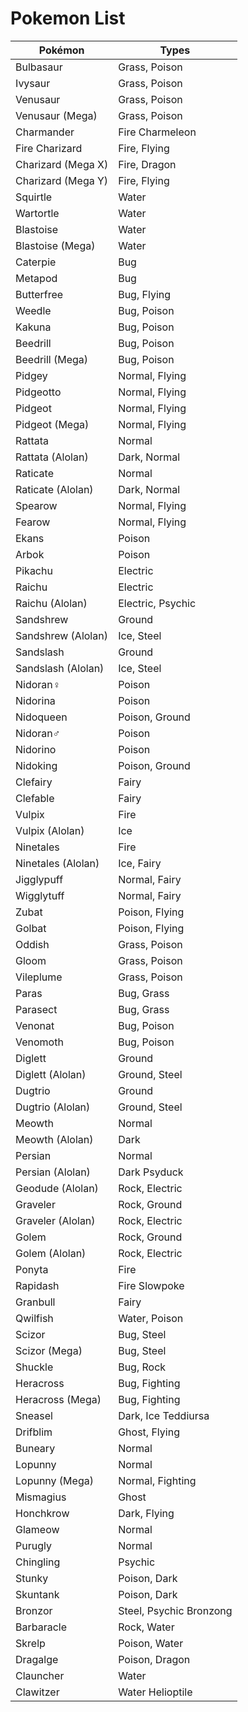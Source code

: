 # Pokemon List

|Pokémon|Types|
| -------|----- |
|Bulbasaur|Grass, Poison |
|Ivysaur|Grass, Poison |
|Venusaur|Grass, Poison |
|Venusaur (Mega)|Grass, Poison |
|Charmander|Fire Charmeleon|
|Fire Charizard|Fire, Flying|
|Charizard (Mega X)|Fire, Dragon |
|Charizard (Mega Y)|Fire, Flying |
|Squirtle|Water |
|Wartortle|Water |
|Blastoise|Water |
|Blastoise (Mega)|Water |
|Caterpie|Bug |
|Metapod|Bug |
|Butterfree|Bug, Flying |
|Weedle|Bug, Poison |
|Kakuna|Bug, Poison |
|Beedrill|Bug, Poison |
|Beedrill (Mega)|Bug, Poison |
|Pidgey|Normal, Flying |
|Pidgeotto|Normal, Flying |
|Pidgeot|Normal, Flying |
|Pidgeot (Mega)|Normal, Flying |
|Rattata|Normal |
|Rattata (Alolan)|Dark, Normal |
|Raticate|Normal |
|Raticate (Alolan)|Dark, Normal |
|Spearow|Normal, Flying |
|Fearow|Normal, Flying |
|Ekans|Poison |
|Arbok|Poison |
|Pikachu|Electric |
|Raichu|Electric |
|Raichu (Alolan)|Electric, Psychic |
|Sandshrew|Ground |
|Sandshrew (Alolan)|Ice, Steel |
|Sandslash|Ground |
|Sandslash (Alolan)|Ice, Steel |
|Nidoran♀|Poison |
|Nidorina|Poison |
|Nidoqueen|Poison, Ground |
|Nidoran♂|Poison |
|Nidorino|Poison |
|Nidoking|Poison, Ground |
|Clefairy|Fairy |
|Clefable|Fairy |
|Vulpix|Fire |
|Vulpix (Alolan)|Ice |
|Ninetales|Fire |
|Ninetales (Alolan)|Ice, Fairy |
|Jigglypuff|Normal, Fairy |
|Wigglytuff|Normal, Fairy |
|Zubat|Poison, Flying |
|Golbat|Poison, Flying |
|Oddish|Grass, Poison |
|Gloom|Grass, Poison |
|Vileplume|Grass, Poison |
|Paras|Bug, Grass |
|Parasect|Bug, Grass |
|Venonat|Bug, Poison |
|Venomoth|Bug, Poison |
|Diglett|Ground |
|Diglett (Alolan)|Ground, Steel |
|Dugtrio|Ground |
|Dugtrio (Alolan)|Ground, Steel |
|Meowth|Normal |
|Meowth (Alolan)|Dark |
|Persian|Normal |
|Persian (Alolan)|Dark Psyduck|Water Golduck|Water Mankey|Fighting Primeape|Fighting Growlithe|Fire Arcanine|Fire Poliwag|Water Poliwhirl|Water Poliwrath|Water, Fighting Abra|Psychic Kadabra|Psychic Alakazam|Psychic Alakazam (Mega)|Psychic Machop|Fighting Machoke|Fighting Machamp|Fighting Bellsprout|Grass, Poison Weepinbell|Grass, Poison Victreebel|Grass, Poison Tentacool|Water, Poison Tentacruel|Water, Poison Geodude|Rock, Ground |
|Geodude (Alolan)|Rock, Electric |
|Graveler|Rock, Ground |
|Graveler (Alolan)|Rock, Electric |
|Golem|Rock, Ground |
|Golem (Alolan)|Rock, Electric |
|Ponyta|Fire |
|Rapidash|Fire Slowpoke|Water, Psychic Slowbro|Water, Psychic Slowbro (Mega)|Water, Psychic Magnemite|Electric, Steel Magneton|Electric, Steel Farfetch'd|Normal, Flying Doduo|Normal, Flying Dodrio|Normal, Flying Seel|Water Dewgong|Water, Ice Grimer|Poison Grimer (Alolan)|Poison, Dark Muk|Poison Muk (Alolan)|Poison, Dark Shellder|Water Cloyster|Water, Ice Gastly|Ghost, Poison Haunter|Ghost, Poison Gengar|Ghost, Poison Gengar (Mega)|Ghost, Poison Onix|Rock, Ground Drowzee|Psychic Hypno|Psychic Krabby|Water Kingler|Water Voltorb|Electric Electrode|Electric Exeggcute|Grass, Psychic Exeggutor|Grass, Psychic Exeggutor (Alolan)|Grass, Dragon Cubone|Ground Marowak|Ground Marowak (Alolan)|Fire, Ghost Hitmonlee|Fighting Hitmonchan|Fighting Lickitung|Normal Koffing|Poison Weezing|Poison Rhyhorn|Ground, Rock Rhydon|Ground, Rock Chansey|Normal Tangela|Grass Kangaskhan|Normal Kangaskhan (Mega)|Normal Horsea|Water Seadra|Water Goldeen|Water Seaking|Water Staryu|Water Starmie|Water, Psychic Mr. Mime|Psychic, Fairy Scyther|Bug, Flying Jynx|Ice, Psychic Electabuzz|Electric Magmar|Fire Pinsir|Bug Pinsir (Mega)|Bug, Flying Tauros|Normal Magikarp|Water Gyarados|Water, Flying Gyarados (Mega)|Water, Dark Lapras|Water, Ice Ditto|Normal Eevee|Normal Vaporeon|Water Jolteon|Electric Flareon|Fire Porygon|Normal Omanyte|Rock, Water Omastar|Rock, Water Kabuto|Rock, Water Kabutops|Rock, Water Aerodactyl|Rock, Flying Aerodactyl (Mega)|Rock, Flying Snorlax|Normal Articuno|Ice, Flying Zapdos|Electric, Flying Moltres|Fire, Flying Dratini|Dragon Dragonair|Dragon Dragonite|Dragon, Flying Mewtwo|Psychic Mewtwo (Mega X)|Psychic, Fighting Mewtwo (Mega Y)|Psychic Mew|Psychic Chikorita|Grass Bayleef|Grass Meganium|Grass Cyndaquil|Fire Quilava|Fire Typhlosion|Fire Totodile|Water Croconaw|Water Feraligatr|Water Sentret|Normal Furret|Normal Hoothoot|Normal, Flying Noctowl|Normal, Flying Ledyba|Bug, Flying Ledian|Bug, Flying Spinarak|Bug, Poison Ariados|Bug, Poison Crobat|Poison, Flying Chinchou|Water, Electric Lanturn|Water, Electric Pichu|Electric Cleffa|Fairy Igglybuff|Normal, Fairy Togepi|Fairy Togetic|Fairy, Flying Natu|Psychic, Flying Xatu|Psychic, Flying Mareep|Electric Flaaffy|Electric Ampharos|Electric Ampharos (Mega)|Electric, Dragon Bellossom|Grass Marill|Water, Fairy Azumarill|Water, Fairy Sudowoodo|Rock Politoed|Water Hoppip|Grass, Flying Skiploom|Grass, Flying Jumpluff|Grass, Flying Aipom|Normal Sunkern|Grass Sunflora|Grass Yanma|Bug, Flying Wooper|Water, Ground Quagsire|Water, Ground Espeon|Psychic Umbreon|Dark Murkrow|Dark, Flying Slowking|Water, Psychic Misdreavus|Ghost Unown|Psychic Wobbuffet|Psychic Girafarig|Normal, Psychic Pineco|Bug Forretress|Bug, Steel Dunsparce|Normal Gligar|Ground, Flying Steelix|Steel, Ground Steelix (Mega)|Steel, Ground Snubbull|Fairy |
|Granbull|Fairy |
|Qwilfish|Water, Poison |
|Scizor|Bug, Steel |
|Scizor (Mega)|Bug, Steel |
|Shuckle|Bug, Rock |
|Heracross|Bug, Fighting |
|Heracross (Mega)|Bug, Fighting |
|Sneasel|Dark, Ice Teddiursa|Normal Ursaring|Normal Slugma|Fire Magcargo|Fire, Rock Swinub|Ice, Ground Piloswine|Ice, Ground Corsola|Water, Rock Remoraid|Water Octillery|Water Delibird|Ice, Flying Mantine|Water, Flying Skarmory|Steel, Flying Houndour|Dark, Fire Houndoom|Dark, Fire Houndoom (Mega)|Dark, Fire Kingdra|Water, Dragon Phanpy|Ground Donphan|Ground Porygon2|Normal Stantler|Normal Smeargle|Normal Tyrogue|Fighting Hitmontop|Fighting Smoochum|Ice, Psychic Elekid|Electric Magby|Fire Miltank|Normal Blissey|Normal Raikou|Electric Entei|Fire Suicune|Water Larvitar|Rock, Ground Pupitar|Rock, Ground Tyranitar|Rock, Dark Tyranitar (Mega)|Rock, Dark Lugia|Psychic, Flying Ho-Oh|Fire, Flying Celebi|Psychic, Grass Treecko|Grass Grovyle|Grass Sceptile|Grass Sceptile (Mega)|Grass, Dragon Torchic|Fire Combusken|Fire, Fighting Blaziken|Fire, Fighting Blaziken (Mega)|Fire, Fighting Mudkip|Water Marshtomp|Water, Ground Swampert|Water, Ground Swampert (Mega)|Water, Ground Poochyena|Dark Mightyena|Dark Zigzagoon|Normal Linoone|Normal Wurmple|Bug Silcoon|Bug Beautifly|Bug, Flying Cascoon|Bug Dustox|Bug, Poison Lotad|Water, Grass Lombre|Water, Grass Ludicolo|Water, Grass Seedot|Grass Nuzleaf|Grass, Dark Shiftry|Grass, Dark Taillow|Normal, Flying Swellow|Normal, Flying Wingull|Water, Flying Pelipper|Water, Flying Ralts|Psychic, Fairy Kirlia|Psychic, Fairy Gardevoir|Psychic, Fairy Gardevoir (Mega)|Psychic, Fairy Surskit|Bug, Water Masquerain|Bug, Flying Shroomish|Grass Breloom|Grass, Fighting Slakoth|Normal Vigoroth|Normal Slaking|Normal Nincada|Bug, Ground Ninjask|Bug, Flying Shedinja|Bug, Ghost Whismur|Normal Loudred|Normal Exploud|Normal Makuhita|Fighting Hariyama|Fighting Azurill|Normal, Fairy Nosepass|Rock Skitty|Normal Delcatty|Normal Sableye|Dark, Ghost Sableye (Mega)|Dark, Ghost Mawile|Steel, Fairy Mawile (Mega)|Steel, Fairy Aron|Steel, Rock Lairon|Steel, Rock Aggron|Steel, Rock Aggron (Mega)|Steel Meditite|Fighting, Psychic Medicham|Fighting, Psychic Medicham (Mega)|Fighting, Psychic Electrike|Electric Manectric|Electric Manectric (Mega)|Electric Plusle|Electric Minun|Electric Volbeat|Bug Illumise|Bug Roselia|Grass, Poison Gulpin|Poison Swalot|Poison Carvanha|Water, Dark Sharpedo|Water, Dark Sharpedo (Mega)|Water, Dark Wailmer|Water Wailord|Water Numel|Fire, Ground Camerupt|Fire, Ground Camerupt (Mega)|Fire, Ground Torkoal|Fire Spoink|Psychic Grumpig|Psychic Spinda|Normal Trapinch|Ground Vibrava|Ground, Dragon Flygon|Ground, Dragon Cacnea|Grass Cacturne|Grass, Dark Swablu|Normal, Flying Altaria|Dragon, Flying Altaria (Mega)|Dragon, Fairy Zangoose|Normal Seviper|Poison Lunatone|Rock, Psychic Solrock|Rock, Psychic Barboach|Water, Ground Whiscash|Water, Ground Corphish|Water Crawdaunt|Water, Dark Baltoy|Ground, Psychic Claydol|Ground, Psychic Lileep|Rock, Grass Cradily|Rock, Grass Anorith|Rock, Bug Armaldo|Rock, Bug Feebas|Water Milotic|Water Castform|Normal Kecleon|Normal Shuppet|Ghost Banette|Ghost Banette (Mega)|Ghost Duskull|Ghost Dusclops|Ghost Tropius|Grass, Flying Chimecho|Psychic Absol|Dark Absol (Mega)|Dark Wynaut|Psychic Snorunt|Ice Glalie|Ice Glalie (Mega)|Ice Spheal|Ice, Water Sealeo|Ice, Water Walrein|Ice, Water Clamperl|Water Huntail|Water Gorebyss|Water Relicanth|Water, Rock Luvdisc|Water Bagon|Dragon Shelgon|Dragon Salamence|Dragon, Flying Salamence (Mega)|Dragon, Flying Beldum|Steel, Psychic Metang|Steel, Psychic Metagross|Steel, Psychic Metagross (Mega)|Steel, Psychic Regirock|Rock Regice|Ice Registeel|Steel Latias|Dragon, Psychic Latias (Mega)|Dragon, Psychic Latios|Dragon, Psychic Latios (Mega)|Dragon, Psychic Kyogre|Water Kyogre (Primal)|Water Groudon|Ground Groudon (Primal)|Ground, Fire Rayquaza|Dragon, Flying Rayquaza (Mega)|Dragon, Flying Jirachi|Steel, Psychic Deoxys (Normal Forme)|Psychic Deoxys (Attack Forme)|Psychic Deoxys (Defense Forme)|Psychic Deoxys (Speed Forme)|Psychic Turtwig|Grass Grotle|Grass Torterra|Grass, Ground Chimchar|Fire Monferno|Fire, Fighting Infernape|Fire, Fighting Piplup|Water Prinplup|Water Empoleon|Water, Steel Starly|Normal, Flying Staravia|Normal, Flying Staraptor|Normal, Flying Bidoof|Normal Bibarel|Normal, Water Kricketot|Bug Kricketune|Bug Shinx|Electric Luxio|Electric Luxray|Electric Budew|Grass, Poison Roserade|Grass, Poison Cranidos|Rock Rampardos|Rock Shieldon|Rock, Steel Bastiodon|Rock, Steel Burmy|Bug Wormadam (Plant Cloak)|Bug, Grass Wormadam (Sandy Cloak)|Bug, Ground Wormadam (Trash Cloak)|Bug, Steel Mothim|Bug, Flying Combee|Bug, Flying Vespiquen|Bug, Flying Pachirisu|Electric Buizel|Water Floatzel|Water Cherubi|Grass Cherrim|Grass Shellos|Water Gastrodon|Water, Ground Ambipom|Normal Drifloon|Ghost, Flying |
|Drifblim|Ghost, Flying |
|Buneary|Normal |
|Lopunny|Normal |
|Lopunny (Mega)|Normal, Fighting |
|Mismagius|Ghost |
|Honchkrow|Dark, Flying |
|Glameow|Normal |
|Purugly|Normal |
|Chingling|Psychic |
|Stunky|Poison, Dark |
|Skuntank|Poison, Dark |
|Bronzor|Steel, Psychic Bronzong|Steel, Psychic Bonsly|Rock Mime Jr.|Psychic, Fairy Happiny|Normal Chatot|Normal, Flying Spiritomb|Ghost, Dark Gible|Dragon, Ground Gabite|Dragon, Ground Garchomp|Dragon, Ground Garchomp (Mega)|Dragon, Ground Munchlax|Normal Riolu|Fighting Lucario|Fighting, Steel Lucario (Mega)|Fighting, Steel Hippopotas|Ground Hippowdon|Ground Skorupi|Poison, Bug Drapion|Poison, Dark Croagunk|Poison, Fighting Toxicroak|Poison, Fighting Carnivine|Grass Finneon|Water Lumineon|Water Mantyke|Water, Flying Snover|Grass, Ice Abomasnow|Grass, Ice Abomasnow (Mega)|Grass, Ice Weavile|Dark, Ice Magnezone|Electric, Steel Lickilicky|Normal Rhyperior|Ground, Rock Tangrowth|Grass Electivire|Electric Magmortar|Fire Togekiss|Fairy, Flying Yanmega|Bug, Flying Leafeon|Grass Glaceon|Ice Gliscor|Ground, Flying Mamoswine|Ice, Ground Porygon-Z|Normal Gallade|Psychic, Fighting Gallade (Mega)|Psychic, Fighting Probopass|Rock, Steel Dusknoir|Ghost Froslass|Ice, Ghost Rotom|Electric, Ghost Rotom (Heat)|Electric, Fire Rotom (Wash)|Electric, Water Rotom (Frost)|Electric, Ice Rotom (Fan)|Electric, Flying Rotom (Mow)|Electric, Grass Uxie|Psychic Mesprit|Psychic Azelf|Psychic Dialga|Steel, Dragon Palkia|Water, Dragon Heatran|Fire, Steel Regigigas|Normal Giratina (Altered Forme)|Ghost, Dragon Giratina (Origin Forme)|Ghost, Dragon Cresselia|Psychic Phione|Water Manaphy|Water Darkrai|Dark Shaymin (Land Forme)|Grass Shaymin (Sky Forme)|Grass, Flying Arceus|Normal Victini|Psychic, Fire Snivy|Grass Servine|Grass Serperior|Grass Tepig|Fire Pignite|Fire, Fighting Emboar|Fire, Fighting Oshawott|Water Dewott|Water Samurott|Water Patrat|Normal Watchog|Normal Lillipup|Normal Herdier|Normal Stoutland|Normal Purrloin|Dark Liepard|Dark Pansage|Grass Simisage|Grass Pansear|Fire Simisear|Fire Panpour|Water Simipour|Water Munna|Psychic Musharna|Psychic Pidove|Normal, Flying Tranquill|Normal, Flying Unfezant|Normal, Flying Blitzle|Electric Zebstrika|Electric Roggenrola|Rock Boldore|Rock Gigalith|Rock Woobat|Psychic, Flying Swoobat|Psychic, Flying Drilbur|Ground Excadrill|Ground, Steel Audino|Normal Audino (Mega)|Normal, Fairy Timburr|Fighting Gurdurr|Fighting Conkeldurr|Fighting Tympole|Water Palpitoad|Water, Ground Seismitoad|Water, Ground Throh|Fighting Sawk|Fighting Sewaddle|Bug, Grass Swadloon|Bug, Grass Leavanny|Bug, Grass Venipede|Bug, Poison Whirlipede|Bug, Poison Scolipede|Bug, Poison Cottonee|Grass, Fairy Whimsicott|Grass, Fairy Petilil|Grass Lilligant|Grass Basculin (Red-Striped)|Water Basculin (Blue-Striped)|Water Sandile|Ground, Dark Krokorok|Ground, Dark Krookodile|Ground, Dark Darumaka|Fire Darmanitan (Standard Mode)|Fire Darmanitan (Zen Mode)|Fire, Psychic Maractus|Grass Dwebble|Bug, Rock Crustle|Bug, Rock Scraggy|Dark, Fighting Scrafty|Dark, Fighting Sigilyph|Psychic, Flying Yamask|Ghost Cofagrigus|Ghost Tirtouga|Water, Rock Carracosta|Water, Rock Archen|Rock, Flying Archeops|Rock, Flying Trubbish|Poison Garbodor|Poison Zorua|Dark Zoroark|Dark Minccino|Normal Cinccino|Normal Gothita|Psychic Gothorita|Psychic Gothitelle|Psychic Solosis|Psychic Duosion|Psychic Reuniclus|Psychic Ducklett|Water, Flying Swanna|Water, Flying Vanillite|Ice Vanillish|Ice Vanilluxe|Ice Deerling|Normal, Grass Sawsbuck|Normal, Grass Emolga|Electric, Flying Karrablast|Bug Escavalier|Bug, Steel Foongus|Grass, Poison Amoonguss|Grass, Poison Frillish|Water, Ghost Jellicent|Water, Ghost Alomomola|Water Joltik|Bug, Electric Galvantula|Bug, Electric Ferroseed|Grass, Steel Ferrothorn|Grass, Steel Klink|Steel Klang|Steel Klinklang|Steel Tynamo|Electric Eelektrik|Electric Eelektross|Electric Elgyem|Psychic Beheeyem|Psychic Litwick|Ghost, Fire Lampent|Ghost, Fire Chandelure|Ghost, Fire Axew|Dragon Fraxure|Dragon Haxorus|Dragon Cubchoo|Ice Beartic|Ice Cryogonal|Ice Shelmet|Bug Accelgor|Bug Stunfisk|Ground, Electric Mienfoo|Fighting Mienshao|Fighting Druddigon|Dragon Golett|Ground, Ghost Golurk|Ground, Ghost Pawniard|Dark, Steel Bisharp|Dark, Steel Bouffalant|Normal Rufflet|Normal, Flying Braviary|Normal, Flying Vullaby|Dark, Flying Mandibuzz|Dark, Flying Heatmor|Fire Durant|Bug, Steel Deino|Dark, Dragon Zweilous|Dark, Dragon Hydreigon|Dark, Dragon Larvesta|Bug, Fire Volcarona|Bug, Fire Cobalion|Steel, Fighting Terrakion|Rock, Fighting Virizion|Grass, Fighting Tornadus (Incarnate Forme)|Flying Tornadus (Therian Forme)|Flying Thundurus (Incarnate Forme)|Electric, Flying Thundurus (Therian Forme)|Electric, Flying Reshiram|Dragon, Fire Zekrom|Dragon, Electric Landorus (Incarnate Forme)|Ground, Flying Landorus (Therian Forme)|Ground, Flying Kyurem|Dragon, Ice Kyurem (White)|Dragon, Ice Kyurem (Black)|Dragon, Ice Keldeo (Ordinary Forme)|Water, Fighting Keldeo (Resolute Forme)|Water, Fighting Meloetta (Aria Forme)|Normal, Psychic Meloetta (Pirouette Forme)|Normal, Fighting Genesect|Bug, Steel Chespin|Grass Quilladin|Grass Chesnaught|Grass, Fighting Fennekin|Fire Braixen|Fire Delphox|Fire, Psychic Froakie|Water Frogadier|Water Greninja|Water, Dark Greninja (Ash-Greninja)|Water, Dark Bunnelby|Normal Diggersby|Normal, Ground Fletchling|Normal, Flying Fletchinder|Fire, Flying Talonflame|Fire, Flying Scatterbug|Bug Spewpa|Bug Vivillon|Bug, Flying Litleo|Fire, Normal Pyroar|Fire, Normal Flabébé|Fairy Floette|Fairy Florges|Fairy Skiddo|Grass Gogoat|Grass Pancham|Fighting Pangoro|Fighting, Dark Furfrou|Normal Espurr|Psychic Meowstic (Male)|Psychic Meowstic (Female)|Psychic Honedge|Steel, Ghost Doublade|Steel, Ghost Aegislash (Shield Forme)|Steel, Ghost Aegislash (Blade Forme)|Steel, Ghost Spritzee|Fairy Aromatisse|Fairy Swirlix|Fairy Slurpuff|Fairy Inkay|Dark, Psychic Malamar|Dark, Psychic Binacle|Rock, Water |
|Barbaracle|Rock, Water |
|Skrelp|Poison, Water |
|Dragalge|Poison, Dragon |
|Clauncher|Water |
|Clawitzer|Water Helioptile|Electric, Normal Heliolisk|Electric, Normal Tyrunt|Rock, Dragon Tyrantrum|Rock, Dragon Amaura|Rock, Ice Aurorus|Rock, Ice Sylveon|Fairy Hawlucha|Fighting, Flying Dedenne|Electric, Fairy Carbink|Rock, Fairy Goomy|Dragon Sliggoo|Dragon Goodra|Dragon Klefki|Steel, Fairy Phantump|Ghost, Grass Trevenant|Ghost, Grass Pumpkaboo (Average Size)|Ghost, Grass Pumpkaboo (Small Size)|Ghost, Grass Pumpkaboo (Large Size)|Ghost, Grass Pumpkaboo (Super Size)|Ghost, Grass Gourgeist (Average Size)|Ghost, Grass Gourgeist (Small Size)|Ghost, Grass Gourgeist (Large Size)|Ghost, Grass Gourgeist (Super Size)|Ghost, Grass Bergmite|Ice Avalugg|Ice Noibat|Flying, Dragon Noivern|Flying, Dragon Xerneas|Fairy Yveltal|Dark, Flying Zygarde (50% Forme)|Dragon, Ground Zygarde (10% Forme)|Dragon, Ground Zygarde (Complete Forme)|Dragon, Ground Diancie|Rock, Fairy Diancie (Mega)|Rock, Fairy Hoopa (Confined)|Psychic, Ghost Hoopa (Unbound)|Psychic, Dark Volcanion|Fire, Water Rowlet|Grass, Flying Dartrix|Grass, Flying Decidueye|Grass, Ghost Litten|Fire Torracat|Fire Incineroar|Fire, Dark Popplio|Water Brionne|Water Primarina|Water, Fairy Pikipek|Normal, Flying Trumbeak|Normal, Flying Toucannon|Normal, Flying Yungoos|Normal Gumshoos|Normal Grubbin|Bug Charjabug|Bug, Electric Vikavolt|Bug, Electric Crabrawler|Fighting Crabominable|Fighting, Ice Oricorio (Baile Style)|Fire, Flying Oricorio (Pom-Pom Style)|Electric, Flying Oricorio (Pa'u Style)|Psychic, Flying Oricorio (Sensu Style)|Ghost, Flying Cutiefly|Bug, Fairy Ribombee|Bug, Fairy Rockruff|Rock Lycanroc (Midday Form)|Rock Lycanroc (Midnight Form)|Rock Lycanroc (Dusk Form)|Rock Wishiwashi (Solo Form)|Water Wishiwashi (School Form)|Water Mareanie|Poison, Water Toxapex|Poison, Water Mudbray|Ground Mudsdale|Ground Dewpider|Water, Bug Araquanid|Water, Bug Fomantis|Grass Lurantis|Grass Morelull|Grass, Fairy Shiinotic|Grass, Fairy Salandit|Poison, Fire Salazzle|Poison, Fire Stufful|Normal, Fighting Bewear|Normal, Fighting Bounsweet|Grass Steenee|Grass Tsareena|Grass Comfey|Fairy Oranguru|Normal, Psychic Passimian|Fighting Wimpod|Bug, Water Golisopod|Bug, Water Sandygast|Ghost, Ground Palossand|Ghost, Ground Pyukumuku|Water Type: Null|Normal Silvally|Normal Minior (Meteor Form)|Rock, Flying Minior (Core Form)|Rock, Flying Komala|Normal Turtonator|Fire, Dragon Togedemaru|Electric, Steel Mimikyu|Ghost, Fairy Bruxish|Water, Psychic Drampa|Normal, Dragon Dhelmise|Ghost, Grass Jangmo-o|Dragon Hakamo-o|Dragon, Fighting Kommo-o|Dragon, Fighting Tapu Koko|Electric, Fairy Tapu Lele|Psychic, Fairy Tapu Bulu|Grass, Fairy Tapu Fini|Water, Fairy Cosmog|Psychic Cosmoem|Psychic Solgaleo|Psychic, Steel Lunala|Psychic, Ghost Nihilego|Rock, Poison Buzzwole|Bug, Fighting Pheromosa|Bug, Fighting Xurkitree|Electric Celesteela|Steel, Flying Kartana|Grass, Steel Guzzlord|Dark, Dragon Necrozma|Psychic Necrozma (Dusk Mane)|Psychic, Steel Necrozma (Dawn Wings)|Psychic, Ghost Necrozma (Ultra)|Psychic, Dragon Magearna|Steel, Fairy Marshadow|Fighting, Ghost Poipole|Poison Naganadel|Poison, Dragon Stakataka|Rock, Steel Blacephalon|Fire, Ghost Zeraora|Electric
